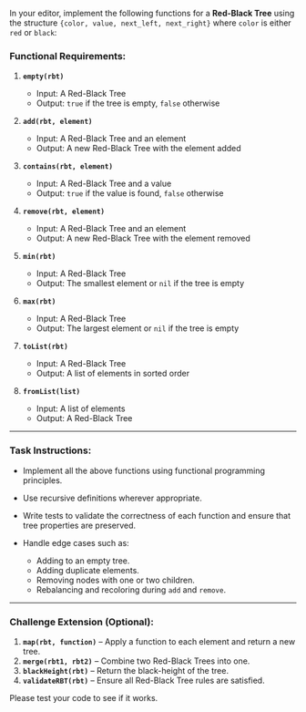 In your editor, implement the following functions for a **Red-Black Tree** using the structure `{color, value, next_left, next_right}` where `color` is either `red` or `black`:

### Functional Requirements:

1. **`empty(rbt)`**

   * Input: A Red-Black Tree
   * Output: `true` if the tree is empty, `false` otherwise

2. **`add(rbt, element)`**

   * Input: A Red-Black Tree and an element
   * Output: A new Red-Black Tree with the element added

3. **`contains(rbt, element)`**

   * Input: A Red-Black Tree and a value
   * Output: `true` if the value is found, `false` otherwise

4. **`remove(rbt, element)`**

   * Input: A Red-Black Tree and an element
   * Output: A new Red-Black Tree with the element removed

5. **`min(rbt)`**

   * Input: A Red-Black Tree
   * Output: The smallest element or `nil` if the tree is empty

6. **`max(rbt)`**

   * Input: A Red-Black Tree
   * Output: The largest element or `nil` if the tree is empty

7. **`toList(rbt)`**

   * Input: A Red-Black Tree
   * Output: A list of elements in sorted order

8. **`fromList(list)`**

   * Input: A list of elements
   * Output: A Red-Black Tree

---

### Task Instructions:

* Implement all the above functions using functional programming principles.
* Use recursive definitions wherever appropriate.
* Write tests to validate the correctness of each function and ensure that tree properties are preserved.
* Handle edge cases such as:

  * Adding to an empty tree.
  * Adding duplicate elements.
  * Removing nodes with one or two children.
  * Rebalancing and recoloring during `add` and `remove`.

---

### Challenge Extension (Optional):

1. **`map(rbt, function)`** – Apply a function to each element and return a new tree.
2. **`merge(rbt1, rbt2)`** – Combine two Red-Black Trees into one.
3. **`blackHeight(rbt)`** – Return the black-height of the tree.
4. **`validateRBT(rbt)`** – Ensure all Red-Black Tree rules are satisfied.

Please test your code to see if it works.

